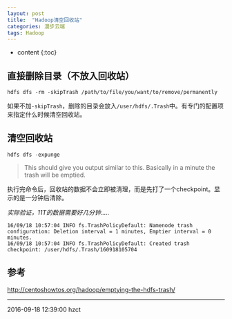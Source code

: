 ```yaml
---
layout: post
title:  "Hadoop清空回收站"
categories: 漫步云端
tags: Hadoop
---
```


* content
{:toc}


## 直接删除目录（不放入回收站）

```
hdfs dfs -rm -skipTrash /path/to/file/you/want/to/remove/permanently
```

如果不加`-skipTrash`，删除的目录会放入`/user/hdfs/.Trash`中。有专门的配置项来指定什么时候清空回收站。




## 清空回收站

```
hdfs dfs -expunge
```

> This should give you output similar to this. Basically in a minute the trash will be emptied.

执行完命令后，回收站的数据不会立即被清理，而是先打了一个checkpoint。显示的是一分钟后清除。

*实际验证，11T的数据需要好几分钟.....*

```
16/09/18 10:57:04 INFO fs.TrashPolicyDefault: Namenode trash configuration: Deletion interval = 1 minutes, Emptier interval = 0 minutes.
16/09/18 10:57:04 INFO fs.TrashPolicyDefault: Created trash checkpoint: /user/hdfs/.Trash/160918105704
```

## 参考

http://centoshowtos.org/hadoop/emptying-the-hdfs-trash/

***
2016-09-18 12:39:00 hzct
